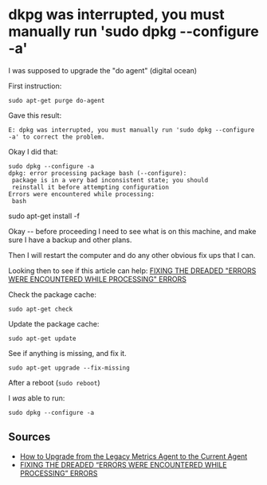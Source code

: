 ﻿# dkpg was interrupted, you must manually run 'sudo dpkg --configure -a'

I was supposed to upgrade the "do agent" (digital ocean)

First instruction:

	sudo apt-get purge do-agent

Gave this result:

	E: dpkg was interrupted, you must manually run 'sudo dpkg --configure -a' to correct the problem.


Okay I did that:

	sudo dpkg --configure -a
	dpkg: error processing package bash (--configure):
	 package is in a very bad inconsistent state; you should
	 reinstall it before attempting configuration
	Errors were encountered while processing:
	 bash


sudo apt-get install -f


Okay -- before proceeding I need to see what is on this machine, and make sure I have a backup and other plans.

Then I will restart the computer and do any other obvious fix ups that I can.

Looking then to see if this article can help: [FIXING THE DREADED "ERRORS WERE ENCOUNTERED WHILE PROCESSING" ERRORS](https://journalxtra.com/linux/fixing-the-dreaded-errors-were-encountered-while-processing-errors/)


Check the package cache:

	sudo apt-get check

Update the package cache:

	sudo apt-get update


See if anything is missing, and fix it.

	sudo apt-get upgrade --fix-missing


After a reboot (`sudo reboot`)

I *was* able to run:

	sudo dpkg --configure -a


## Sources

- [How to Upgrade from the Legacy Metrics Agent to the Current Agent](https://docs.digitalocean.com/products/monitoring/how-to/upgrade-legacy-agent/)
- [FIXING THE DREADED “ERRORS WERE ENCOUNTERED WHILE PROCESSING” ERRORS](https://journalxtra.com/linux/fixing-the-dreaded-errors-were-encountered-while-processing-errors/)